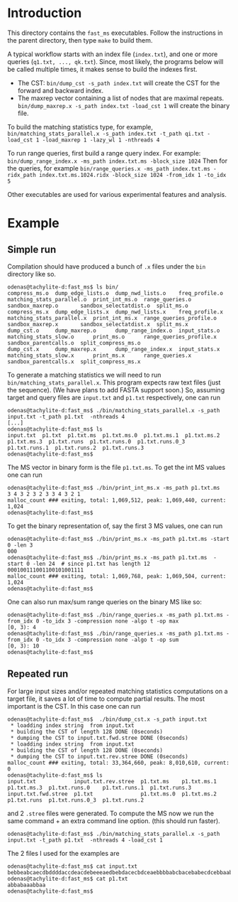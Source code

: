 # Introduction
This directory contains the `fast_ms` executables. Follow the instructions in 
the parent directory, then type `make` to build them. 

A typical workflow starts with an index file (`index.txt`), and one or more queries (`q1.txt, ..., qk.txt`). 
Since, most likely, the programs below will be called multiple times, it makes sense to build the
indexes first. 

 - The CST: `bin/dump_cst -s_path index.txt` will create the CST for the forward and backward index.
 - The maxrep vector containing a list of nodes that are maximal repeats. `bin/dump_maxrep.x -s_path index.txt -load_cst 1` 
   will create the binary file.

To build the matching statistics type, for example, 
`bin/matching_stats_parallel.x -s_path index.txt -t_path qi.txt -load_cst 1 -load_maxrep 1 -lazy_wl 1 -nthreads 4` 

To run range queries, first build a range query index. For example:
`bin/dump_range_index.x -ms_path index.txt.ms -block_size 1024`
Then for the queries, for example 
`bin/range_queries.x -ms_path index.txt.ms -ridx_path index.txt.ms.1024.ridx -block_size 1024 -from_idx 1 -to_idx 5`

Other executables are used for various experimental features and analysis. 

# Example
## Simple run
Compilation should have produced a bunch of `.x` files under the `bin` directory like so.
```
odenas@tachylite-d:fast_ms$ ls bin/
compress_ms.o  dump_edge_lists.o  dump_nwd_lists.o    freq_profile.o  matching_stats_parallel.o  print_int_ms.o  range_queries.o          sandbox_maxrep.o       sandbox_selectatdist.o  split_ms.o
compress_ms.x  dump_edge_lists.x  dump_nwd_lists.x    freq_profile.x  matching_stats_parallel.x  print_int_ms.x  range_queries_profile.o  sandbox_maxrep.x       sandbox_selectatdist.x  split_ms.x
dump_cst.o     dump_maxrep.o      dump_range_index.o  input_stats.o   matching_stats_slow.o      print_ms.o      range_queries_profile.x  sandbox_parentcalls.o  split_compress_ms.o
dump_cst.x     dump_maxrep.x      dump_range_index.x  input_stats.x   matching_stats_slow.x      print_ms.x      range_queries.x          sandbox_parentcalls.x  split_compress_ms.x
```

To generate a matching statistics we will need to run 
`bin/matching_stats_parallel.x`. This program expects raw text files (just the sequence).
(We have plans to add FASTA support soon.) So, assuming target and query files are `input.txt` and `p1.txt` respectively, one can run
```
odenas@tachylite-d:fast_ms$ ./bin/matching_stats_parallel.x -s_path input.txt -t_path p1.txt  -nthreads 4
[...]
odenas@tachylite-d:fast_ms$ ls
input.txt  p1.txt  p1.txt.ms  p1.txt.ms.0  p1.txt.ms.1  p1.txt.ms.2  p1.txt.ms.3  p1.txt.runs  p1.txt.runs.0  p1.txt.runs.0_3  p1.txt.runs.1  p1.txt.runs.2  p1.txt.runs.3
odenas@tachylite-d:fast_ms$
```

The MS vector in binary form is the file `p1.txt.ms`. To get the int MS values one can run
```
odenas@tachylite-d:fast_ms$ ./bin/print_int_ms.x -ms_path p1.txt.ms
3 4 3 2 3 2 3 3 4 3 2 1
malloc_count ### exiting, total: 1,069,512, peak: 1,069,440, current: 1,024
odenas@tachylite-d:fast_ms$
```

To get the binary representation of, say the first 3 MS values, one can run
```
odenas@tachylite-d:fast_ms$ ./bin/print_ms.x -ms_path p1.txt.ms -start 0 -len 3
000
odenas@tachylite-d:fast_ms$ ./bin/print_ms.x -ms_path p1.txt.ms  -start 0 -len 24  # since p1.txt has length 12
000100111001100101001111
malloc_count ### exiting, total: 1,069,768, peak: 1,069,504, current: 1,024
odenas@tachylite-d:fast_ms$
```

One can also run max/sum range queries on the binary MS like so:
```
odenas@tachylite-d:fast_ms$ ./bin/range_queries.x -ms_path p1.txt.ms -from_idx 0 -to_idx 3 -compression none -algo t -op max
[0, 3): 4
odenas@tachylite-d:fast_ms$ ./bin/range_queries.x -ms_path p1.txt.ms -from_idx 0 -to_idx 3 -compression none -algo t -op sum
[0, 3): 10
odenas@tachylite-d:fast_ms$
```


## Repeated run
For large input sizes and/or repeated matching statistics computations on a target file, it saves a lot of time to compute partial results. The most important is the CST. In this case one can run
```
odenas@tachylite-d:fast_ms$  ./bin/dump_cst.x -s_path input.txt
 * loadding index string  from input.txt
 * building the CST of length 128 DONE (0seconds)
 * dumping the CST to input.txt.fwd.stree DONE (0seconds)
 * loadding index string  from input.txt
 * building the CST of length 128 DONE (0seconds)
 * dumping the CST to input.txt.rev.stree DONE (0seconds)
malloc_count ### exiting, total: 33,364,660, peak: 8,010,610, current: 0
odenas@tachylite-d:fast_ms$ ls
input.txt            input.txt.rev.stree  p1.txt.ms    p1.txt.ms.1  p1.txt.ms.3  p1.txt.runs.0    p1.txt.runs.1  p1.txt.runs.3
input.txt.fwd.stree  p1.txt               p1.txt.ms.0  p1.txt.ms.2  p1.txt.runs  p1.txt.runs.0_3  p1.txt.runs.2
```

and 2 `.stree` files were generated. To compute the MS now we run the same command + an extra command line option. (this should run faster).
```
odenas@tachylite-d:fast_ms$ ./bin/matching_stats_parallel.x -s_path input.txt -t_path p1.txt  -nthreads 4 -load_cst 1
```

The 2 files I used for the examples are
```
odenas@tachylite-d:fast_ms$ cat input.txt
bebbeabcaecdbddddaccdeacdebeeeaedbebdacecbdceaebbbbabcbacebabecdcebbaabdddaebbedbaccbdbadcaccdcdbeadabcbebddcdacdbeedcabbdcacdae
odenas@tachylite-d:fast_ms$ cat p1.txt
abbabaaabbaa
odenas@tachylite-d:fast_ms$
```
